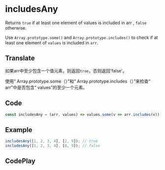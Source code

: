 # includesAny

Returns `true` if at least one element of values is included in arr , `false` otherwise.

Use `Array.prototype.some()` and `Array.prototype.includes()` to check if at least one element of `values` is included in `arr`.

## Translate

如果arr中至少包含一个值元素，则返回`true`，否则返回'false'。

使用“ Array.prototype.some（）”和“ Array.prototype.includes（）”来检查“ arr”中是否包含“ values”的至少一个元素。

## Code

```js
const includesAny = (arr, values) => values.some(v => arr.includes(v));
```

## Example

```js
includesAny([1, 2, 3, 4], [2, 9]); // true
includesAny([1, 2, 3, 4], [8, 9]); // false
```

## CodePlay

<template>
  <code-play codeplay-id="" />
</template>
